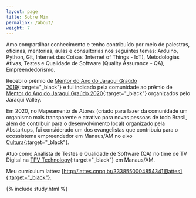 ```yaml
---
layout: page
title: Sobre Mim
permalink: /about/
weight: 7
---
```


Amo compartilhar conhecimento e tenho contribuído por meio de palestras, oficinas, mentorias, aulas e consultorias nos seguintes temas: Arduino, Python, Git, Internet das Coisas (Internet of Things - IoT), Metodologias Ativas, Testes e Qualidade de Software (Quality Assurance - QA), Empreendedorismo.

Recebi o prêmio de [Mentor do Ano do Jaraqui Graúdo 2019][mentor-ano-jaraqui-graudo-2019]{:target="_black"} e fui indicado pela comunidade ao prêmio de [Mentor do Ano do Jaraqui Graúdo 2020][mentor-ano-jaraqui-graudo-2020]{:target="_black"} organizados pelo Jaraqui Valley.

Em 2020, no Mapeamento de Atores (criado para fazer da comunidade um organismo mais transparente e atrativo para novas pessoas de todo Brasil, além de contribuir para o desenvolvimento local) organizado pela Abstartups, fui considerado um dos evangelistas que contribuiu para o ecossistema empreendedor em Manaus/AM no eixo [Cultura][abstartups]{:target="_black"}.

Atuo como Analista de Testes e Qualidade de Software (QA) no time de TV Digital na [TPV Technology][tpv]{:target="_black"} em Manaus/AM. 

Meu currículum lattes: [http://lattes.cnpq.br/3338550004854341][lattes]{:target="_black"}.

[lattes]: http://lattes.cnpq.br/3338550004854341

[mentor-ano-jaraqui-graudo-2019]: https://www.instagram.com/p/B53cMq8BZ2K/?utm_source=ig_web_copy_link
[abstartups]: https://abstartups.com.br/mapeamento2020-manaus/

[mentor-ano-jaraqui-graudo-2020]: https://www.instagram.com/p/CI10sY5ovke/?utm_source=ig_web_copy_link

[tpv]: https://www.tpv-tech.com.br/home/

<div class="row">
{% include study.html %}
</div>
